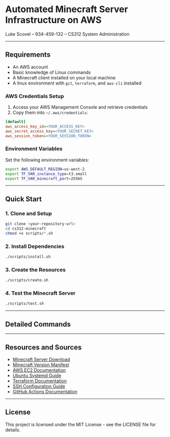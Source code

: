 # Automated Minecraft Server Infrastructure on AWS

Luke Scovel – 934-459-132 – CS312 System Administration

---

## Requirements

- An AWS account
- Basic knowledge of Linux commands
- A Minecraft client installed on your local machine
- A linux environment with `git`, `terraform`, and `aws-cli` installed

### AWS Credentials Setup
1. Access your AWS Management Console and retrieve credentials
2. Copy them into `~/.aws/credentials`:
```ini
[default]
aws_access_key_id=<YOUR_ACCESS_KEY>
aws_secret_access_key=<YOUR_SECRET_KEY>
aws_session_token=<YOUR_SESSION_TOKEN>
```

### Environment Variables
Set the following environment variables:
```bash
export AWS_DEFAULT_REGION=us-west-2
export TF_VAR_instance_type=t3.small
export TF_VAR_minecraft_port=25565
```
---

## Quick Start

### 1. Clone and Setup
```bash
git clone <your-repository-url>
cd cs312-minecraft
chmod +x scripts/*.sh
```

### 2. Install Dependencies
```bash
./scripts/install.sh
```

### 3. Create the Resources
```bash
./scripts/create.sh
```

### 4. Test the Minecraft Server
```bash
./scripts/test.sh
```

---

## Detailed Commands


---

## Resources and Sources

- [Minecraft Server Download](https://www.minecraft.net/en-us/download/server)
- [Minecraft Version Manifest](https://launchermeta.mojang.com/mc/game/version_manifest.json)
- [AWS EC2 Documentation](https://docs.aws.amazon.com/ec2/)
- [Ubuntu Systemd Guide](https://www.digitalocean.com/community/tutorials/how-to-use-systemctl-to-manage-systemd-services-and-units)
- [Terraform Documentation](https://developer.hashicorp.com/terraform/docs)
- [SSH Configuration Guide](https://www.ssh.com/academy/ssh/config)
- [GitHub Actions Documentation](https://docs.github.com/en/actions)

---

## License

This project is licensed under the MIT License - see the LICENSE file for details.
